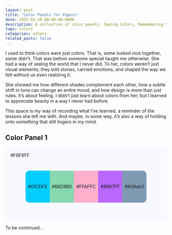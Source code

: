```yaml
---
layout: post
title: "Color Panels for Papers"
date: 2025-03-20 08:00:00-0800
description: A collection of color panels. Seeing Colors, Remembering You. 
tags: colors
categories: others
related_posts: false
---
```


I used to think colors were just colors. That is, some looked nice together, some didn’t. That was before someone special taught me otherwise. She had a way of seeing the world that I never did. To her, colors weren’t just visual elements; they told stories, carried emotions, and shaped the way we felt without us even realizing it.

She showed me how different shades complement each other, how a subtle shift in tone can change an entire mood, and how design is more than just rules. it’s about feeling. I didn’t just learn about colors from her, but I learned to appreciate beauty in a way I never had before.

This space is my way of recording what I’ve learned, a reminder of the lessons she left me with. And maybe, in some way, it’s also a way of holding onto something that still lingers in my mind.

<head>
    <meta charset="UTF-8">
    <meta name="viewport" content="width=device-width, initial-scale=1.0">
    <title>Color Panel</title>
    <style>
        .color-panel {
            display: flex;
            width: 80%;
            margin: 40px auto;
            border-radius: 12px;
            overflow: hidden;
            box-shadow: 0px 0px 20px rgba(255, 255, 255, 0.3);
        }
        .color-box {
            flex: 1;
            height: 100px;
            display: flex;
            align-items: center;
            justify-content: center;
            transition: all 0.4s ease;
            position: relative;
        }
        .color-box:hover {
            flex: 1.2;
            filter: brightness(1.2);
        }
        .color1 { background: #01cdfe; }
        .color2 { background: #88d8b0; }
        .color3 { background: #ffafcc; }
        .color4 { background: #b967ff; }
        .color5 { background: #809ab3; }
    </style>
</head>

## Color Panel 1
<div style="background-color: #F8F8FF; padding: 1rem;">
    #F8F8FF
    <div class="color-panel">
        <div class="color-box color1">#01CDFE</div>
        <div class="color-box color2">#88D8B0</div>
        <div class="color-box color3">#FFAFFC</div>
        <div class="color-box color4">#B967FF</div>
        <div class="color-box color5">#809ab3</div>
    </div>
</div>

To be continued...